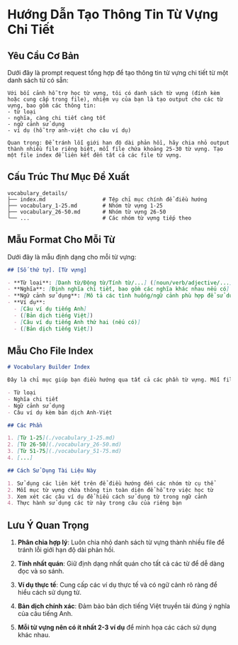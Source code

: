 # Hướng Dẫn Tạo Thông Tin Từ Vựng Chi Tiết

## Yêu Cầu Cơ Bản

Dưới đây là prompt request tổng hợp để tạo thông tin từ vựng chi tiết từ một danh sách từ có sẵn:

```
Với bối cảnh hỗ trợ học từ vựng, tôi có danh sách từ vựng (đính kèm hoặc cung cấp trong file), nhiệm vụ của bạn là tạo output cho các từ vựng, bao gồm các thông tin:
- từ loại
- nghĩa, càng chi tiết càng tốt
- ngữ cảnh sử dụng
- ví dụ (hỗ trợ anh-việt cho câu ví dụ)

Quan trọng: Để tránh lỗi giới hạn độ dài phản hồi, hãy chia nhỏ output thành nhiều file riêng biệt, mỗi file chứa khoảng 25-30 từ vựng. Tạo một file index để liên kết đến tất cả các file từ vựng.
```

## Cấu Trúc Thư Mục Đề Xuất

```
vocabulary_details/
├── index.md                  # Tệp chỉ mục chính để điều hướng
├── vocabulary_1-25.md        # Nhóm từ vựng 1-25
├── vocabulary_26-50.md       # Nhóm từ vựng 26-50
└── ...                       # Các nhóm từ vựng tiếp theo
```

## Mẫu Format Cho Mỗi Từ

Dưới đây là mẫu định dạng cho mỗi từ vựng:

```markdown
## [Số thứ tự]. [Từ vựng]

- **Từ loại**: [Danh từ/Động từ/Tính từ/...] ([noun/verb/adjective/...])
- **Nghĩa**: [Định nghĩa chi tiết, bao gồm các nghĩa khác nhau nếu có]
- **Ngữ cảnh sử dụng**: [Mô tả các tình huống/ngữ cảnh phù hợp để sử dụng từ]
- **Ví dụ**:
  - [Câu ví dụ tiếng Anh]
  - ([Bản dịch tiếng Việt])
  - [Câu ví dụ tiếng Anh thứ hai (nếu có)]
  - ([Bản dịch tiếng Việt])
```

## Mẫu Cho File Index

```markdown
# Vocabulary Builder Index

Đây là chỉ mục giúp bạn điều hướng qua tất cả các phần từ vựng. Mỗi file chứa thông tin chi tiết cho các từ bao gồm:

- Từ loại
- Nghĩa chi tiết
- Ngữ cảnh sử dụng
- Câu ví dụ kèm bản dịch Anh-Việt

## Các Phần

1. [Từ 1-25](./vocabulary_1-25.md)
2. [Từ 26-50](./vocabulary_26-50.md)
3. [Từ 51-75](./vocabulary_51-75.md)
4. [...]

## Cách Sử Dụng Tài Liệu Này

1. Sử dụng các liên kết trên để điều hướng đến các nhóm từ cụ thể
2. Mỗi mục từ vựng chứa thông tin toàn diện để hỗ trợ việc học từ
3. Xem xét các câu ví dụ để hiểu cách sử dụng từ trong ngữ cảnh
4. Thực hành sử dụng các từ này trong câu của riêng bạn
```

## Lưu Ý Quan Trọng

1. **Phân chia hợp lý**: Luôn chia nhỏ danh sách từ vựng thành nhiều file để tránh lỗi giới hạn độ dài phản hồi.

2. **Tính nhất quán**: Giữ định dạng nhất quán cho tất cả các từ để dễ dàng đọc và so sánh.

3. **Ví dụ thực tế**: Cung cấp các ví dụ thực tế và có ngữ cảnh rõ ràng để hiểu cách sử dụng từ.

4. **Bản dịch chính xác**: Đảm bảo bản dịch tiếng Việt truyền tải đúng ý nghĩa của câu tiếng Anh.

5. **Mỗi từ vựng nên có ít nhất 2-3 ví dụ** để minh họa các cách sử dụng khác nhau.
